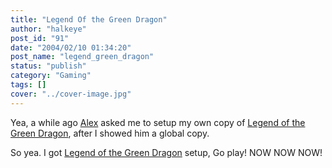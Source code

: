 ```yaml
---
title: "Legend Of the Green Dragon"
author: "halkeye"
post_id: "91"
date: "2004/02/10 01:34:20"
post_name: "legend_green_dragon"
status: "publish"
category: "Gaming"
tags: []
cover: "../cover-image.jpg"
---
```


Yea, a while ago [Alex](https://www.fustiar.org/) asked me to setup my own copy of [Legend of the Green Dragon](https://www.halkeye.net/logd/), after I showed him a global copy.

So yea. I got [Legend of the Green Dragon](https://www.halkeye.net/logd/) setup, Go play! NOW NOW NOW!